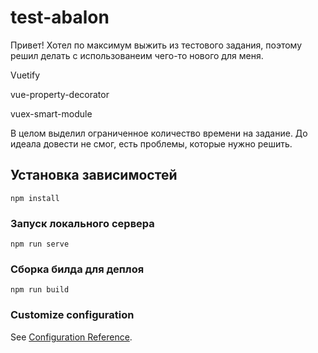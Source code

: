 # test-abalon
Привет! Хотел по максимум выжить из тестового задания,
поэтому решил делать с использованеим чего-то нового для меня.

Vuetify

vue-property-decorator

vuex-smart-module

В целом выделил ограниченное количество времени на задание.
До идеала довести не смог, есть проблемы, которые нужно решить.

## Установка зависимостей
```
npm install
```

### Запуск локального сервера
```
npm run serve
```

### Сборка билда для деплоя
```
npm run build
```

### Customize configuration
See [Configuration Reference](https://cli.vuejs.org/config/).
